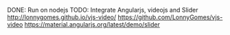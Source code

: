 DONE:
Run on nodejs
TODO:
Integrate Angularjs, videojs and Slider
http://lonnygomes.github.io/vjs-video/
https://github.com/LonnyGomes/vjs-video
https://material.angularjs.org/latest/demo/slider

